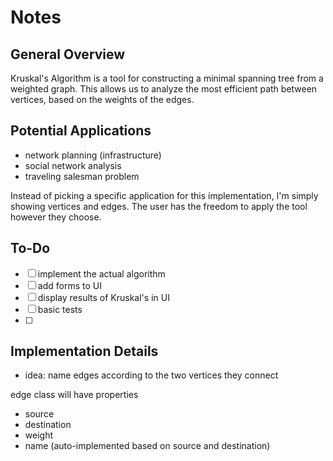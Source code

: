 # Notes

## General Overview
Kruskal's Algorithm is a tool for constructing a minimal spanning tree from a weighted graph.
This allows us to analyze the most efficient path between vertices, based on the weights of the edges.


## Potential Applications
- network planning (infrastructure)
- social network analysis
- traveling salesman problem


Instead of picking a specific application for this implementation, I'm simply showing vertices
and edges. The user has the freedom to apply the tool however they choose.

## To-Do
- [ ] implement the actual algorithm
- [ ] add forms to UI
- [ ] display results of Kruskal's in UI
- [ ] basic tests
- [ ] 

## Implementation Details
- idea: name edges according to the two vertices they connect



edge class will have properties
- source
- destination
- weight
- name (auto-implemented based on source and destination)